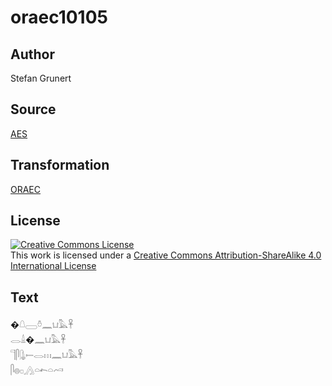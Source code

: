 # oraec10105

## Author

Stefan Grunert

## Source

[AES](https://github.com/simondschweitzer/aes)

## Transformation

[ORAEC](https://oraec.github.io/)

## License

<a rel="license" href="http://creativecommons.org/licenses/by-sa/4.0/"><img alt="Creative Commons License" style="border-width:0" src="https://i.creativecommons.org/l/by-sa/4.0/88x31.png" /></a><br />This work is licensed under a <a rel="license" href="http://creativecommons.org/licenses/by-sa/4.0/">Creative Commons Attribution-ShareAlike 4.0 International License</a>

## Text

�𓇤𓈀𓏊𓈖𓂓𓅓𓋹<br>
𓂋𓏙�𓈖𓂓𓅓𓋹<br>
𓊹𓋴𓊮𓍿𓂋𓏥𓈖𓂓𓅓𓋹<br>
𓋴𓐍𓊪𓂻𓏏𓍉𓏏𓄗<br>
